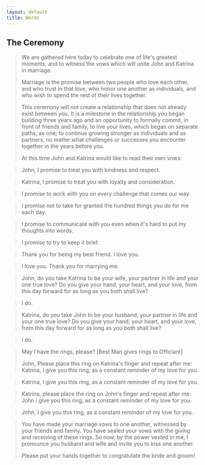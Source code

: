 ```yaml
---
layout: default
title: Words
---
```


## The Ceremony

> We are gathered here today to celebrate one of life's greatest moments,
> and to witness the vows which will unite John and Katrina in marriage.
>
> Marriage is the promise between two people who love each other,
> and who trust in that love, who honor one another as individuals,
> and who wish to spend the rest of their lives together.
>
> This ceremony will not create a relationship that does not already exist between you.
> It is a milestone in the relationship you began building three years ago
> and an opportunity to formally commit, in front of friends and family,
> to live your lives, which began on separate paths, as one;
> to continue growing stronger as individuals and as partners,
> no matter what challenges or successes you encounter together in the years before you.
>
> At this time John and Katrina would like to read their own vows:

> <p class="kat">John, I promise to treat you with kindness and respect.</p>

> <p class="john">Katrina, I promise to treat you with loyalty and consideration.</p>

> <p class="kat">I promise to work with you on every challenge that comes our way.</p>

> <p class="john">I promise not to take for granted the hundred things you do for me each day.</p>

> <p class="kat">I promise to communicate with you even when it's hard to put my thoughts into words.</p>

> <p class="john">I promise to try to keep it brief.</p>

> <p class="kat">Thank you for being my best friend. I love you.</p>

> <p class="john">I love you. Thank you for marrying me.</p>

> John, do you take Katrina to be your wife, your partner in life and your one true love? Do you give your hand, your heart, and your love, from this day forward for as long as you both shall live?

> <p class="john">I do.</p>

> Katrina, do you take John to be your husband, your partner in life and your one true love? Do you give your hand, your heart, and your love, from this day forward for as long as you both shall live?

> <p class="kat">I do.</p>

> May I have the rings, please? \[Best Man gives rings to Officiant\]
>
> John, Please place this ring on Katrina's finger and repeat after me: Katrina, I give you this ring, as a constant reminder of my love for you.

> <p class="john">Katrina, I give you this ring, as a constant reminder of my love for you.</p>

> Katrina, please place the ring on John's finger and repeat after me: John I give you this ring, as a constant reminder of my love for you.

> <p class="kat">John, I give you this ring, as a constant reminder of my love for you.</p>

> You have made your marriage vows to one another, witnessed by your friends and family.
> You have sealed your vows with the giving and receiving of these rings.
> So now, by the power vested in me, I pronounce you husband and wife and invite you to kiss one another.
>
> Please put your hands together to congratulate the bride and groom!
